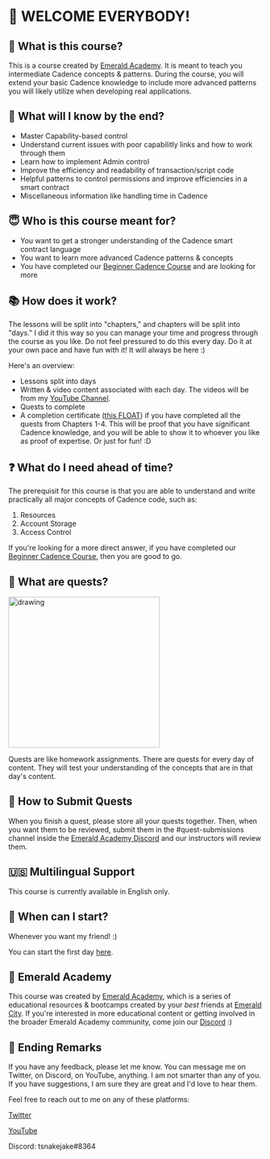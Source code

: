 # 👋 WELCOME EVERYBODY!

## 📖 What is this course?

This is a course created by <a href="https://academy.ecdao.org" target="_blank">Emerald Academy</a>. It is meant to teach you intermediate Cadence concepts & patterns. During the course, you will extend your basic Cadence knowledge to include more advanced patterns you will likely utilize when developing real applications.

## 🚀 What will I know by the end?

- Master Capability-based control
- Understand current issues with poor capabilitly links and how to work through them
- Learn how to implement Admin control
- Improve the efficiency and readability of transaction/script code
- Helpful patterns to control permissions and improve efficiencies in a smart contract
- Miscellaneous information like handling time in Cadence

## 😇 Who is this course meant for?

- You want to get a stronger understanding of the Cadence smart contract language
- You want to learn more advanced Cadence patterns & concepts
- You have completed our <a href="https://github.com/emerald-dao/beginner-cadence-course" target="_blank">Beginner Cadence Course</a> and are looking for more

## 📚 How does it work?

The lessons will be split into "chapters," and chapters will be split into "days." I did it this way so you can manage your time and progress through the course as you like. Do not feel pressured to do this every day. Do it at your own pace and have fun with it! It will always be here :)

Here's an overview:
- Lessons split into days
- Written & video content associated with each day. The videos will be from my [YouTube Channel](https://www.youtube.com/channel/UCf6DzMRwj7SJ3nPrZqd5hHw).
- Quests to complete
- A completion certificate (<a href="">this FLOAT</a>) if you have completed all the quests from Chapters 1-4. This will be proof that you have significant Cadence knowledge, and you will be able to show it to whoever you like as proof of expertise. Or just for fun! :D

## ❓ What do I need ahead of time?

The prerequisit for this course is that you are able to understand and write practically all major concepts of Cadence code, such as: 
1. Resources
2. Account Storage
3. Access Control

If you're looking for a more direct answer, if you have completed our <a href="https://github.com/emerald-dao/beginner-cadence-course" target="_blank">Beginner Cadence Course</a>, then you are good to go.

## 📁 What are quests?

<img src="https://i.imgur.com/x3fTmmu.png" alt="drawing" width="300"/>

Quests are like homework assignments. There are quests for every day of content. They will test your understanding of the concepts that are in that day's content. 

## 🙋 How to Submit Quests

When you finish a quest, please store all your quests together. Then, when you want them to be reviewed, submit them in the #quest-submissions channel inside the [Emerald Academy Discord](https://discord.gg/wjA875sMjV) and our instructors will review them.

## 🇺🇸 Multilingual Support

This course is currently available in English only.

## 🚗 When can I start?

Whenever you want my friend! :)

You can start the first day [here](https://github.com/emerald-dao/intermediate-cadence-course/tree/main/chapter1.0/day1).

## 💚 Emerald Academy

This course was created by <a href="https://academy.ecdao.org" target="_blank">Emerald Academy</a>, which is a series of educational resources & bootcamps created by your *best* friends at <a href="https://ecdao.org/" target="_blank">Emerald City</a>. If you're interested in more educational content or getting involved in the broader Emerald Academy community, come join our <a href="https://discord.gg/wjA875sMjV" target="_blank">Discord</a> :)

## 🏁 Ending Remarks

If you have any feedback, please let me know. You can message me on Twitter, on Discord, on YouTube, anything. I am not smarter than any of you. If you have suggestions, I am sure they are great and I'd love to hear them.

Feel free to reach out to me on any of these platforms:

[Twitter](https://twitter.com/jacobmtucker)

[YouTube](https://www.youtube.com/channel/UCf6DzMRwj7SJ3nPrZqd5hHw)

Discord: tsnakejake#8364
